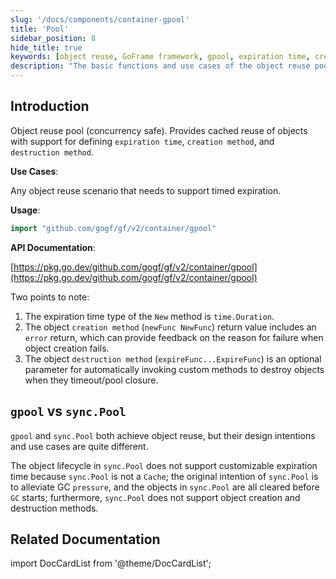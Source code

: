 ```yaml
---
slug: '/docs/components/container-gpool'
title: 'Pool'
sidebar_position: 8
hide_title: true
keywords: [object reuse, GoFrame framework, gpool, expiration time, creation method, destruction method, concurrency safety, sync.Pool, GC pressure, cache reuse]
description: "The basic functions and use cases of the object reuse pool gpool in the GoFrame framework, including providing object cache reuse, expiration time, and the definition of creation and destruction methods. The difference between gpool design and sync.Pool lies in the support of expiration time and the different functions of alleviating GC pressure, it is concurrency safe."
---
```


## Introduction

Object reuse pool (concurrency safe). Provides cached reuse of objects with support for defining `expiration time`, `creation method`, and `destruction method`.

**Use Cases**:

Any object reuse scenario that needs to support timed expiration.

**Usage**:

```go
import "github.com/gogf/gf/v2/container/gpool"
```

**API Documentation**:

[https://pkg.go.dev/github.com/gogf/gf/v2/container/gpool](https://pkg.go.dev/github.com/gogf/gf/v2/container/gpool)

Two points to note:

1. The expiration time type of the `New` method is `time.Duration`.
2. The object `creation method` (`newFunc NewFunc`) return value includes an `error` return, which can provide feedback on the reason for failure when object creation fails.
3. The object `destruction method` (`expireFunc...ExpireFunc`) is an optional parameter for automatically invoking custom methods to destroy objects when they timeout/pool closure.

## `gpool` vs `sync.Pool`

`gpool` and `sync.Pool` both achieve object reuse, but their design intentions and use cases are quite different.

The object lifecycle in `sync.Pool` does not support customizable expiration time because `sync.Pool` is not a `Cache`; the original intention of `sync.Pool` is to alleviate GC `pressure`, and the objects in `sync.Pool` are all cleared before `GC` starts; furthermore, `sync.Pool` does not support object creation and destruction methods.

## Related Documentation
import DocCardList from '@theme/DocCardList';

<DocCardList />